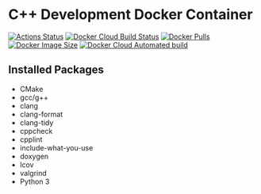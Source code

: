 # C++ Development Docker Container

[![Actions Status](https://github.com/MaKeAppDev/docker-cpp-dev/workflows/CI/badge.svg)](https://github.com/MaKeAppDev/docker-cpp-dev)
[![Docker Cloud Build Status](https://img.shields.io/docker/cloud/build/makeappdev/cpp-dev)](https://hub.docker.com/r/makeappdev/cpp-dev/)
[![Docker Pulls](https://img.shields.io/docker/pulls/makeappdev/cpp-dev.svg)](https://hub.docker.com/r/makeappdev/cpp-dev/)
[![Docker Image Size](https://img.shields.io/docker/image-size/makeappdev/cpp-dev)](https://hub.docker.com/r/makeappdev/cpp-dev/)
[![Docker Cloud Automated build](https://img.shields.io/docker/cloud/automated/makeappdev/cpp-dev)](https://hub.docker.com/r/makeappdev/cpp-dev/)

## Installed Packages

- CMake
- gcc/g++
- clang
- clang-format
- clang-tidy
- cppcheck
- cpplint
- include-what-you-use
- doxygen
- lcov
- valgrind
- Python 3
